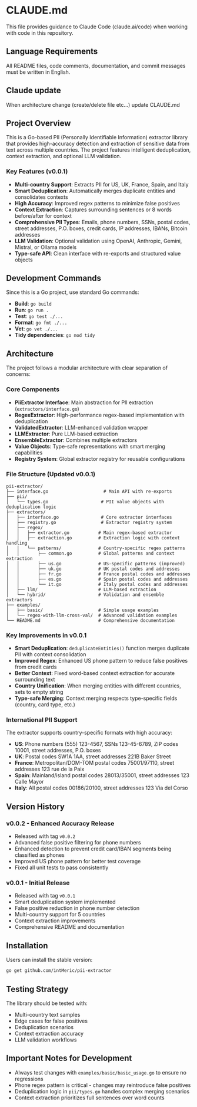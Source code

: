 # CLAUDE.md

This file provides guidance to Claude Code (claude.ai/code) when working with code in this repository.

## Language Requirements

All README files, code comments, documentation, and commit messages must be written in English.

## Claude update

When architecture change (create/delete file etc...) update CLAUDE.md

## Project Overview

This is a Go-based PII (Personally Identifiable Information) extractor library that provides high-accuracy detection and extraction of sensitive data from text across multiple countries. The project features intelligent deduplication, context extraction, and optional LLM validation.

### Key Features (v0.0.1)

- **Multi-country Support**: Extracts PII for US, UK, France, Spain, and Italy
- **Smart Deduplication**: Automatically merges duplicate entities and consolidates contexts
- **High Accuracy**: Improved regex patterns to minimize false positives
- **Context Extraction**: Captures surrounding sentences or 8 words before/after for context
- **Comprehensive PII Types**: Emails, phone numbers, SSNs, postal codes, street addresses, P.O. boxes, credit cards, IP addresses, IBANs, Bitcoin addresses
- **LLM Validation**: Optional validation using OpenAI, Anthropic, Gemini, Mistral, or Ollama models
- **Type-safe API**: Clean interface with re-exports and structured value objects

## Development Commands

Since this is a Go project, use standard Go commands:

- **Build**: `go build`
- **Run**: `go run .`
- **Test**: `go test ./...`
- **Format**: `go fmt ./...`
- **Vet**: `go vet ./...`
- **Tidy dependencies**: `go mod tidy`

## Architecture

The project follows a modular architecture with clear separation of concerns:

### Core Components

- **PiiExtractor Interface**: Main abstraction for PII extraction (`extractors/interface.go`)
- **RegexExtractor**: High-performance regex-based implementation with deduplication
- **ValidatedExtractor**: LLM-enhanced validation wrapper
- **LLMExtractor**: Pure LLM-based extraction
- **EnsembleExtractor**: Combines multiple extractors
- **Value Objects**: Type-safe representations with smart merging capabilities
- **Registry System**: Global extractor registry for reusable configurations

### File Structure (Updated v0.0.1)

```
pii-extractor/
├── interface.go                     # Main API with re-exports
├── pii/
│   └── types.go                    # PII value objects with deduplication logic
├── extractors/
│   ├── interface.go                # Core extractor interfaces
│   ├── registry.go                 # Extractor registry system
│   ├── regex/
│   │   ├── extractor.go           # Main regex-based extractor
│   │   ├── extraction.go          # Extraction logic with context handling
│   │   └── patterns/              # Country-specific regex patterns
│   │       ├── common.go          # Global patterns and context extraction
│   │       ├── us.go              # US-specific patterns (improved)
│   │       ├── uk.go              # UK postal codes and addresses
│   │       ├── fr.go              # France postal codes and addresses
│   │       ├── es.go              # Spain postal codes and addresses
│   │       └── it.go              # Italy postal codes and addresses
│   ├── llm/                       # LLM-based extraction
│   └── hybrid/                    # Validation and ensemble extractors
├── examples/
│   ├── basic/                     # Simple usage examples
│   └── regex-with-llm-cross-val/  # Advanced validation examples
└── README.md                      # Comprehensive documentation
```

### Key Improvements in v0.0.1

- **Smart Deduplication**: `deduplicateEntities()` function merges duplicate PII with context consolidation
- **Improved Regex**: Enhanced US phone pattern to reduce false positives from credit cards
- **Better Context**: Fixed word-based context extraction for accurate surrounding text
- **Country Unification**: When merging entities with different countries, sets to empty string
- **Type-safe Merging**: Context merging respects type-specific fields (country, card type, etc.)

### International PII Support

The extractor supports country-specific formats with high accuracy:

- **US**: Phone numbers (555) 123-4567, SSNs 123-45-6789, ZIP codes 10001, street addresses, P.O. boxes
- **UK**: Postal codes SW1A 1AA, street addresses 221B Baker Street
- **France**: Metropolitan/DOM-TOM postal codes 75001/97110, street addresses 123 rue de la Paix
- **Spain**: Mainland/island postal codes 28013/35001, street addresses 123 Calle Mayor
- **Italy**: All postal codes 00186/20100, street addresses 123 Via del Corso

## Version History

### v0.0.2 - Enhanced Accuracy Release

- Released with tag `v0.0.2`
- Advanced false positive filtering for phone numbers
- Enhanced detection to prevent credit card/IBAN segments being classified as phones
- Improved US phone pattern for better test coverage
- Fixed all unit tests to pass consistently

### v0.0.1 - Initial Release

- Released with tag `v0.0.1`
- Smart deduplication system implemented
- False positive reduction in phone number detection
- Multi-country support for 5 countries
- Context extraction improvements
- Comprehensive README and documentation

## Installation

Users can install the stable version:

```bash
go get github.com/intMeric/pii-extractor
```

## Testing Strategy

The library should be tested with:

- Multi-country text samples
- Edge cases for false positives
- Deduplication scenarios
- Context extraction accuracy
- LLM validation workflows

## Important Notes for Development

- Always test changes with `examples/basic/basic_usage.go` to ensure no regressions
- Phone regex pattern is critical - changes may reintroduce false positives
- Deduplication logic in `pii/types.go` handles complex merging scenarios
- Context extraction prioritizes full sentences over word counts
